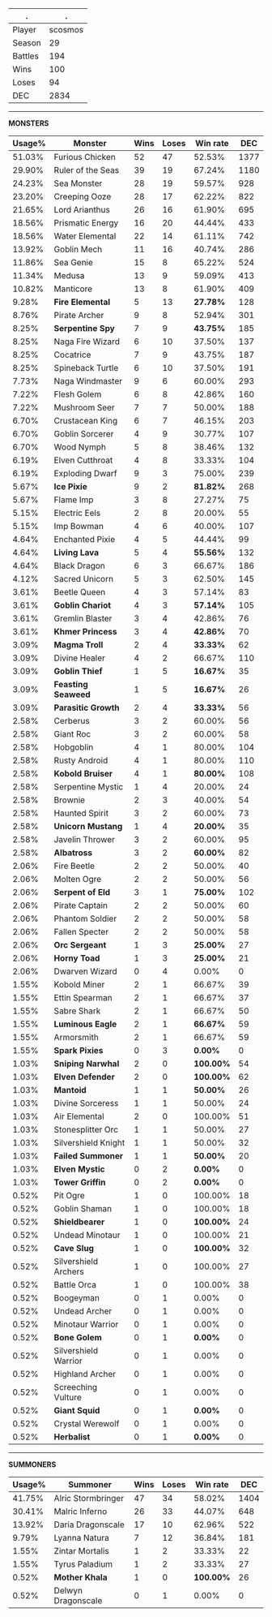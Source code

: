 .|.
|-|-
Player|scosmos
Season|29
Battles|194
Wins|100
Loses|94
DEC|2834

---
**MONSTERS**

Usage%|Monster|Wins|Loses|Win rate|DEC|
-|-|-|-|-|-|
51.03%|Furious Chicken|52|47|52.53%|1377|
29.90%|Ruler of the Seas|39|19|67.24%|1180|
24.23%|Sea Monster|28|19|59.57%|928|
23.20%|Creeping Ooze|28|17|62.22%|822|
21.65%|Lord Arianthus|26|16|61.90%|695|
18.56%|Prismatic Energy|16|20|44.44%|433|
18.56%|Water Elemental|22|14|61.11%|742|
13.92%|Goblin Mech|11|16|40.74%|286|
11.86%|Sea Genie|15|8|65.22%|524|
11.34%|Medusa|13|9|59.09%|413|
10.82%|Manticore|13|8|61.90%|409|
9.28%|**Fire Elemental**|5|13|**27.78%**|128|
8.76%|Pirate Archer|9|8|52.94%|301|
8.25%|**Serpentine Spy**|7|9|**43.75%**|185|
8.25%|Naga Fire Wizard|6|10|37.50%|137|
8.25%|Cocatrice|7|9|43.75%|187|
8.25%|Spineback Turtle|6|10|37.50%|191|
7.73%|Naga Windmaster|9|6|60.00%|293|
7.22%|Flesh Golem|6|8|42.86%|160|
7.22%|Mushroom Seer|7|7|50.00%|188|
6.70%|Crustacean King|6|7|46.15%|203|
6.70%|Goblin Sorcerer|4|9|30.77%|107|
6.70%|Wood Nymph|5|8|38.46%|132|
6.19%|Elven Cutthroat|4|8|33.33%|104|
6.19%|Exploding Dwarf|9|3|75.00%|239|
5.67%|**Ice Pixie**|9|2|**81.82%**|268|
5.67%|Flame Imp|3|8|27.27%|75|
5.15%|Electric Eels|2|8|20.00%|55|
5.15%|Imp Bowman|4|6|40.00%|107|
4.64%|Enchanted Pixie|4|5|44.44%|99|
4.64%|**Living Lava**|5|4|**55.56%**|132|
4.64%|Black Dragon|6|3|66.67%|186|
4.12%|Sacred Unicorn|5|3|62.50%|145|
3.61%|Beetle Queen|4|3|57.14%|83|
3.61%|**Goblin Chariot**|4|3|**57.14%**|105|
3.61%|Gremlin Blaster|3|4|42.86%|76|
3.61%|**Khmer Princess**|3|4|**42.86%**|70|
3.09%|**Magma Troll**|2|4|**33.33%**|62|
3.09%|Divine Healer|4|2|66.67%|110|
3.09%|**Goblin Thief**|1|5|**16.67%**|35|
3.09%|**Feasting Seaweed**|1|5|**16.67%**|26|
3.09%|**Parasitic Growth**|2|4|**33.33%**|56|
2.58%|Cerberus|3|2|60.00%|56|
2.58%|Giant Roc|3|2|60.00%|58|
2.58%|Hobgoblin|4|1|80.00%|104|
2.58%|Rusty Android|4|1|80.00%|110|
2.58%|**Kobold Bruiser**|4|1|**80.00%**|108|
2.58%|Serpentine Mystic|1|4|20.00%|24|
2.58%|Brownie|2|3|40.00%|54|
2.58%|Haunted Spirit|3|2|60.00%|73|
2.58%|**Unicorn Mustang**|1|4|**20.00%**|35|
2.58%|Javelin Thrower|3|2|60.00%|95|
2.58%|**Albatross**|3|2|**60.00%**|82|
2.06%|Fire Beetle|2|2|50.00%|40|
2.06%|Molten Ogre|2|2|50.00%|56|
2.06%|**Serpent of Eld**|3|1|**75.00%**|102|
2.06%|Pirate Captain|2|2|50.00%|60|
2.06%|Phantom Soldier|2|2|50.00%|58|
2.06%|Fallen Specter|2|2|50.00%|58|
2.06%|**Orc Sergeant**|1|3|**25.00%**|27|
2.06%|**Horny Toad**|1|3|**25.00%**|21|
2.06%|Dwarven Wizard|0|4|0.00%|0|
1.55%|Kobold Miner|2|1|66.67%|39|
1.55%|Ettin Spearman|2|1|66.67%|37|
1.55%|Sabre Shark|2|1|66.67%|50|
1.55%|**Luminous Eagle**|2|1|**66.67%**|59|
1.55%|Armorsmith|2|1|66.67%|59|
1.55%|**Spark Pixies**|0|3|**0.00%**|0|
1.03%|**Sniping Narwhal**|2|0|**100.00%**|54|
1.03%|**Elven Defender**|2|0|**100.00%**|62|
1.03%|**Mantoid**|1|1|**50.00%**|26|
1.03%|Divine Sorceress|1|1|50.00%|24|
1.03%|Air Elemental|2|0|100.00%|51|
1.03%|Stonesplitter Orc|1|1|50.00%|27|
1.03%|Silvershield Knight|1|1|50.00%|32|
1.03%|**Failed Summoner**|1|1|**50.00%**|20|
1.03%|**Elven Mystic**|0|2|**0.00%**|0|
1.03%|**Tower Griffin**|0|2|**0.00%**|0|
0.52%|Pit Ogre|1|0|100.00%|18|
0.52%|Goblin Shaman|1|0|100.00%|18|
0.52%|**Shieldbearer**|1|0|**100.00%**|24|
0.52%|Undead Minotaur|1|0|100.00%|21|
0.52%|**Cave Slug**|1|0|**100.00%**|32|
0.52%|Silvershield Archers|1|0|100.00%|27|
0.52%|Battle Orca|1|0|100.00%|38|
0.52%|Boogeyman|0|1|0.00%|0|
0.52%|Undead Archer|0|1|0.00%|0|
0.52%|Minotaur Warrior|0|1|0.00%|0|
0.52%|**Bone Golem**|0|1|**0.00%**|0|
0.52%|Silvershield Warrior|0|1|0.00%|0|
0.52%|Highland Archer|0|1|0.00%|0|
0.52%|Screeching Vulture|0|1|0.00%|0|
0.52%|**Giant Squid**|0|1|**0.00%**|0|
0.52%|Crystal Werewolf|0|1|0.00%|0|
0.52%|**Herbalist**|0|1|**0.00%**|0|

---
**SUMMONERS**

Usage%|Summoner|Wins|Loses|Win rate|DEC|
-|-|-|-|-|-|
41.75%|Alric Stormbringer|47|34|58.02%|1404|
30.41%|Malric Inferno|26|33|44.07%|648|
13.92%|Daria Dragonscale|17|10|62.96%|522|
9.79%|Lyanna Natura|7|12|36.84%|181|
1.55%|Zintar Mortalis|1|2|33.33%|22|
1.55%|Tyrus Paladium|1|2|33.33%|27|
0.52%|**Mother Khala**|1|0|**100.00%**|26|
0.52%|Delwyn Dragonscale|0|1|0.00%|0|
